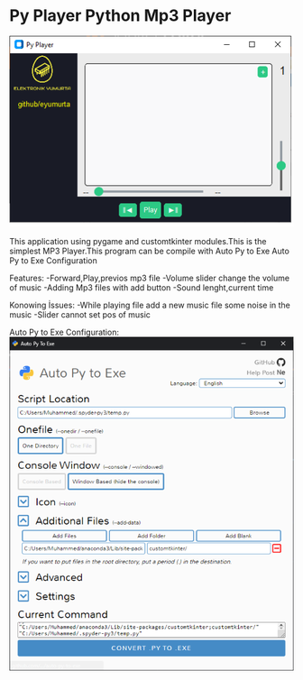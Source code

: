 # Py Player Python Mp3 Player
![alt text](./alıntı.png)

 This application using pygame and customtkinter modules.This is the simplest MP3 Player.This program can be compile with Auto Py to Exe
 Auto Py to Exe Configuration

 Features:
 -Forward,Play,previos mp3 file
 -Volume slider change the volume of music
 -Adding Mp3 files with add button
 -Sound lenght,current time

 Konowing İssues:
 -While playing file add a new music file some noise in the music
 -Slider cannot set pos of music


 Auto Py to Exe Configuration:
 ![alt text](./autopy.png)

